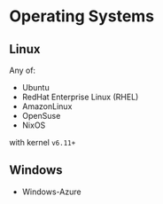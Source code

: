 # Operating Systems

## Linux 

Any of:

- Ubuntu
- RedHat Enterprise Linux (RHEL)
- AmazonLinux
- OpenSuse
- NixOS

with kernel `v6.11+`

## Windows

- Windows-Azure

